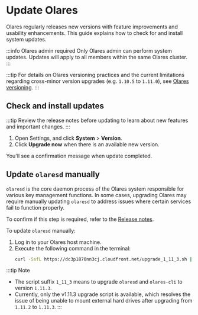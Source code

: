 # Update Olares
Olares regularly releases new versions with feature improvements and usability enhancements. This guide explains how to check for and install system updates.

:::info Olares admin required
Only Olares admin can perform system updates. Updates will apply to all members within the same Olares cluster.
:::

:::tip
For details on Olares versioning practices and the current limitations regarding cross-minor version upgrades (e.g. `1.10.5` to `1.11.0`), see [Olares versioning](../../developer/install/versioning.md).
:::

## Check and install updates
:::tip
Review the release notes before updating to learn about new features and important changes.
:::

1. Open Settings, and click **System** > **Version**. 
2. Click **Upgrade now** when there is an available new version.

You'll see a confirmation message when update completed.

## Update `olaresd` manually

`olaresd` is the core daemon process of the Olares system responsible for various key management functions. In some cases, upgrading Olares may require manually updating `olaresd` to address issues where certain services fail to function properly.

To confirm if this step is required, refer to the [Release notes](https://github.com/beclab/Olares/releases/).

To update `olaresd` manually:

1. Log in to your Olares host machine.
2. Execute the following command in the terminal:
   ```bash
   curl -SsfL https://dc3p1870nn3cj.cloudfront.net/upgrade_1_11_3.sh | bash -
   ```

:::tip Note
- The script suffix `1_11_3` means to upgrade `olaresd` and `olares-cli` to version `1.11.3`.
- Currently, only the v1.11.3 upgrade script is available, which resolves the issue of being unable to mount external hard drives after upgrading from `1.11.2` to `1.11.3`.
:::